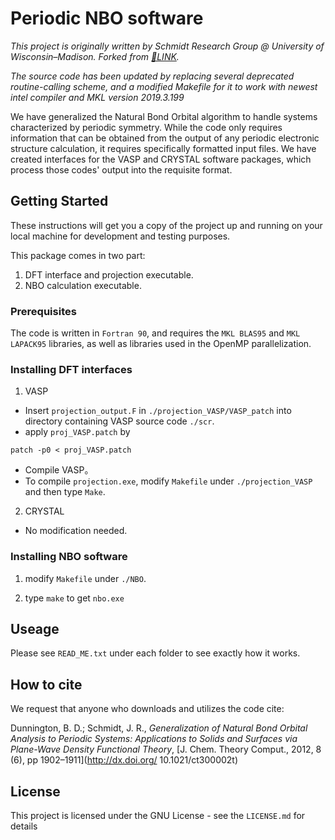 # Periodic NBO software
*This project is originally written by Schmidt Research Group @ University of Wisconsin–Madison.
Forked from [🔗LINK](https://schmidt.chem.wisc.edu/nbosoftware).*

*The source code has been updated by replacing several deprecated routine-calling scheme, and a modified Makefile for it to work with newest intel compiler and MKL version 2019.3.199*

We have generalized the Natural Bond Orbital algorithm to handle systems characterized by periodic symmetry.  While the code only requires information that can be obtained from the output of any periodic electronic structure calculation, it requires specifically formatted input files.  We have created interfaces for the VASP and CRYSTAL software packages, which process those codes' output into the requisite format.

## Getting Started

These instructions will get you a copy of the project up and running on your local machine for development and testing purposes.

This package comes in two part:
1. DFT interface and projection executable.
2. NBO calculation executable.

### Prerequisites

The code is written in `Fortran 90`, and requires the `MKL BLAS95` and `MKL LAPACK95` libraries, as well as libraries used in the OpenMP parallelization.  

### Installing DFT interfaces
1. VASP
  * Insert `projection_output.F` in `./projection_VASP/VASP_patch` into directory containing VASP source code `./scr`.
  * apply `proj_VASP.patch` by
  ```
  patch -p0 < proj_VASP.patch
  ```
  * Compile VASP。
  * To compile `projection.exe`, modify `Makefile` under `./projection_VASP` and then type `Make`.

2. CRYSTAL
  * No modification needed.

### Installing NBO software
1. modify `Makefile` under `./NBO`.

2. type `make` to get `nbo.exe`

## Useage
Please see `READ_ME.txt` under each folder to see exactly how it works.


## How to cite

We request that anyone who downloads and utilizes the code cite:

  Dunnington, B. D.; Schmidt, J. R.,
  *Generalization of Natural Bond Orbital Analysis to Periodic Systems: Applications to Solids and Surfaces via Plane-Wave Density Functional Theory*, [J. Chem. Theory Comput., 2012, 8 (6), pp 1902–1911](http://dx.doi.org/ 10.1021/ct300002t)

## License

  This project is licensed under the GNU License - see the `LICENSE.md` for details
